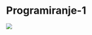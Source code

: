 # Programiranje-1

[<img src="https://discordapp.com/api/guilds/440055845552914433/widget.png" align="center">](https://discord.gg/6ehXw7F)
